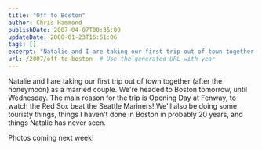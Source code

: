 ```yaml
---
title: "Off to Boston"
author: Chris Hammond
publishDate: 2007-04-07T00:35:00
updateDate: 2008-01-23T16:51:06
tags: []
excerpt: "Natalie and I are taking our first trip out of town together (after the honeymoon) as a married couple. We're headed to Boston tomorrow, until Wednesday. The main reason for the trip is Opening Day at Fenway, to watch the Red Sox beat the Seattle Mariners! We'll also be doing some touristy things, things I haven't done in Boston in probably 20 years, and things Natalie has never seen.  Photos coming next..."
url: /2007/off-to-boston  # Use the generated URL with year
---
```

<P>Natalie and I are taking our first trip out of town together (after the honeymoon) as a married couple. We're headed to Boston tomorrow, until Wednesday. The main reason for the trip is Opening Day at Fenway, to watch the Red Sox beat the Seattle Mariners! We'll also be doing some touristy things, things I haven't done in Boston in probably 20 years, and things Natalie has never seen. </P> <P>Photos coming next week!</P>
